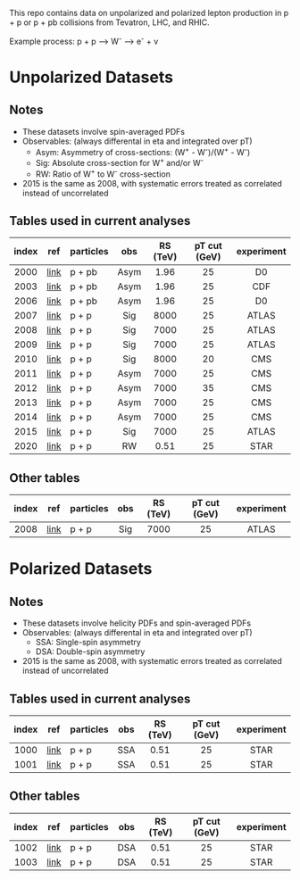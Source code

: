This repo contains data on unpolarized and polarized lepton production in p + p or p + pb collisions from Tevatron, LHC, and RHIC.

Example process:  p + p --> W<sup>-</sup> --> e<sup>-</sup> + &nu;

# Unpolarized Datasets

## Notes

* These datasets involve spin-averaged PDFs
* Observables: (always differental in eta and integrated over pT) 
  * Asym:  Asymmetry of cross-sections: (W<sup>+</sup> - W<sup>-</sup>)/(W<sup>+</sup> - W<sup>-</sup>)
  * Sig:   Absolute cross-section for W<sup>+</sup> and/or W<sup>-</sup>
  * RW:    Ratio of W<sup>+</sup> to W<sup>-</sup> cross-section
* 2015 is the same as 2008, with systematic errors treated as correlated instead of uncorrelated

## Tables used in current analyses

| index | ref                    | particles | obs      | RS (TeV)  | pT cut (GeV) | experiment   | 
| :--:  | :--:                   | :--       | :--:     | :--:      | :--:         | :--:         | 
| 2000  | [link][ref2000]        | p + pb    | Asym     | 1.96      | 25           | D0           | 
| 2003  | [link][ref2003]        | p + pb    | Asym     | 1.96      | 25           | CDF          | 
| 2006  | [link][ref2006]        | p + pb    | Asym     | 1.96      | 25           | D0           | 
| 2007  | [link][ref2007]        | p + p     | Sig      | 8000      | 25           | ATLAS        | 
| 2008  | [link][ref2008/2015]   | p + p     | Sig      | 7000      | 25           | ATLAS        | 
| 2009  | [link][ref2009]        | p + p     | Sig      | 7000      | 25           | ATLAS        | 
| 2010  | [link][ref2010]        | p + p     | Sig      | 8000      | 20           | CMS          | 
| 2011  | [link][ref2011]        | p + p     | Asym     | 7000      | 25           | CMS          | 
| 2012  | [link][ref2012]        | p + p     | Asym     | 7000      | 35           | CMS          | 
| 2013  | [link][ref2013-2014]   | p + p     | Asym     | 7000      | 25           | CMS          | 
| 2014  | [link][ref2013-2014]   | p + p     | Asym     | 7000      | 25           | CMS          | 
| 2015  | [link][ref2008/2015]   | p + p     | Sig      | 7000      | 25           | ATLAS        | 
| 2020  | [link][ref2020]        | p + p     | RW       | 0.51      | 25           | STAR         | 

## Other tables

| index | ref                    | particles | obs       | RS (TeV)  | pT cut (GeV) | experiment   | 
| :--:  | :--:                   | :--       | :--:      | :--:      | :--:         | :--:         | 
| 2008  | [link][ref2008/2015]   | p + p     | Sig       | 7000      | 25           | ATLAS        | 
 
# Polarized Datasets

## Notes

* These datasets involve helicity PDFs and spin-averaged PDFs
* Observables: (always differental in eta and integrated over pT) 
  * SSA: Single-spin asymmetry
  * DSA: Double-spin asymmetry
* 2015 is the same as 2008, with systematic errors treated as correlated instead of uncorrelated

## Tables used in current analyses

| index | ref                    | particles | obs      | RS (TeV)  | pT cut (GeV) | experiment   | 
| :--:  | :--:                   | :--       | :--:     | :--:      | :--:         | :--:         | 
| 1000  | [link][ref1000-1003]   | p + p     | SSA      | 0.51      | 25           | STAR         | 
| 1001  | [link][ref1000-1003]   | p + p     | SSA      | 0.51      | 25           | STAR         | 

## Other tables

| index | ref                    | particles | obs       | RS (TeV)  | pT cut (GeV) | experiment   | 
| :--:  | :--:                   | :--       | :--:      | :--:      | :--:         | :--:         | 
| 1002  | [link][ref1000-1003]   | p + p     | DSA       | 0.51      | 25           | STAR         | 
| 1003  | [link][ref1000-1003]   | p + p     | DSA       | 0.51      | 25           | STAR         | 




[ref1000-1003]: https://inspirehep.net/record/1708793 
[ref2000]:      https://inspirehep.net/record/1333394 
[ref2003]:      https://inspirehep.net/record/674676
[ref2006]:      https://inspirehep.net/literature/1253555
[ref2007]:      https://inspirehep.net/literature/1729240
[ref2008/2015]: https://inspirehep.net/literature/1502620
[ref2009]:      https://inspirehep.net/literature/928289
[ref2010]:      https://inspirehep.net/literature/1426517
[ref2011]:      https://inspirehep.net/literature/1273570
[ref2012]:      https://inspirehep.net/literature/1118047
[ref2013-2014]: https://inspirehep.net/literature/892975
[ref2020]:      https://inspirehep.net/literature/1829350











